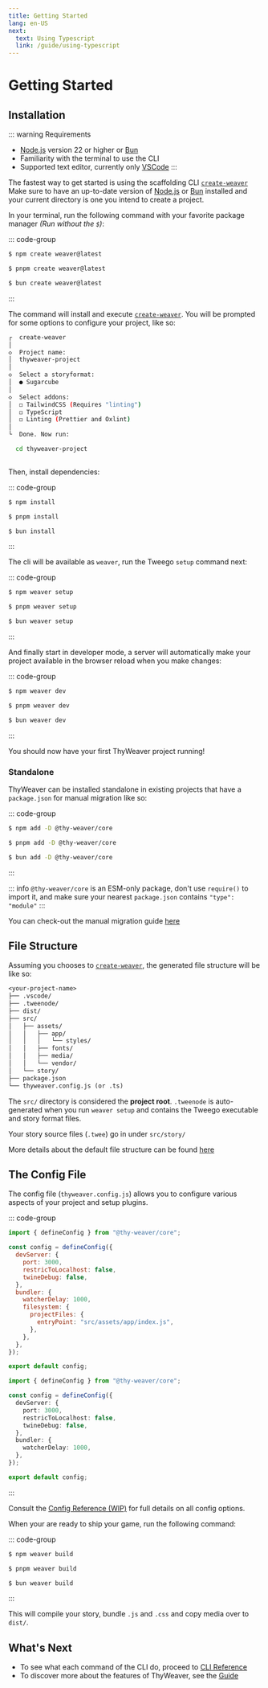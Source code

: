 ```yaml
---
title: Getting Started
lang: en-US
next:
  text: Using Typescript
  link: /guide/using-typescript
---
```


# Getting Started

## Installation
::: warning Requirements 
- [Node.js](https://nodejs.org/) version 22 or higher or [Bun](https://bun.sh/)
- Familiarity with the terminal to use the CLI
- Supported text editor, currently only [VSCode](https://code.visualstudio.com/)
:::

The fastest way to get started is using the scaffolding CLI [`create-weaver`](https://github.com/greatsquare0/thy-weaver/tree/main/packages/create-weaver)
Make sure to have an up-to-date version of [Node.js](https://nodejs.org/) or [Bun](https://bun.sh/) installed and your current directory is one you intend to create a project.

In your terminal, run the following command with your favorite package manager _(Run without the `$`)_:

::: code-group

```sh [npm]
$ npm create weaver@latest
```
```sh [pnpm]
$ pnpm create weaver@latest
```
```sh [bun]
$ bun create weaver@latest
```

:::

The command will install and execute [`create-weaver`](https://github.com/greatsquare0/thy-weaver/tree/main/packages/create-weaver). You will be prompted for some options to configure your project, like so:

```sh
┌  create-weaver 
│
◇  Project name:
│  thyweaver-project
│
◇  Select a storyformat:
│  ● Sugarcube
│
◇  Select addons:
│  ◻ TailwindCSS (Requires "linting")
│  ◻ TypeScript
│  ◻ Linting (Prettier and Oxlint)
│
└  Done. Now run:

  cd thyweaver-project
  
```

Then, install dependencies:

::: code-group

```sh [npm]
$ npm install 
```
```sh [pnpm]
$ pnpm install
```
```sh [bun]
$ bun install
```

:::

The cli will be available as `weaver`, run the Tweego `setup` command next:

::: code-group

```sh [npm]
$ npm weaver setup
```
```sh [pnpm]
$ pnpm weaver setup
```
```sh [bun]
$ bun weaver setup
```

:::

And finally start in developer mode, a server will automatically make your project available in the browser reload when you make changes:

::: code-group

```sh [npm]
$ npm weaver dev
```
```sh [pnpm]
$ pnpm weaver dev
```
```sh [bun]
$ bun weaver dev
```

:::

You should now have your first ThyWeaver project running!

### Standalone

ThyWeaver can be installed standalone in existing projects that have a `package.json` for manual migration like so:

::: code-group

```sh [npm]
$ npm add -D @thy-weaver/core 
```
```sh [pnpm]
$ pnpm add -D @thy-weaver/core
```
```sh [bun]
$ bun add -D @thy-weaver/core
```

:::

::: info
`@thy-weaver/core` is an ESM-only package, don't use `require()` to import it, and make sure your nearest `package.json` contains `"type": "module"`
:::

You can check-out the manual migration guide [here](/guide/manual-migration) 


## File Structure

Assuming you chooses to [`create-weaver`](#installation), the generated file structure will be like so:

```txt
<your-project-name>
├── .vscode/ 
├── .tweenode/ 
├── dist/ 
├── src/ 
│   ├── assets/ 
│   │   ├── app/ 
│   │   │   └── styles/ 
│   │   ├── fonts/ 
│   │   ├── media/ 
│   │   └── vendor/ 
│   └── story/ 
├── package.json 
└── thyweaver.config.js (or .ts)
```

The `src/` directory is considered the **project root**. `.tweenode` is auto-generated when you run `weaver setup` and contains the Tweego executable and story format files.

Your story source files (`.twee`) go in under `src/story/`

More details about the default file structure can be found [here](/reference/default-file-structure)


## The Config File

The config file (`thyweaver.config.js`) allows you to configure various aspects of your project and setup plugins.


::: code-group

```js [thyweaver.config.js]
import { defineConfig } from "@thy-weaver/core";

const config = defineConfig({
  devServer: {
    port: 3000,
    restricToLocalhost: false,
    twineDebug: false,
  },
  bundler: {
    watcherDelay: 1000,
    filesystem: {
      projectFiles: {
        entryPoint: "src/assets/app/index.js",
      },
    },
  },
});

export default config;

```
```ts [thyweaver.config.ts]
import { defineConfig } from "@thy-weaver/core";

const config = defineConfig({
  devServer: {
    port: 3000,
    restricToLocalhost: false,
    twineDebug: false,
  },
  bundler: {
    watcherDelay: 1000,
  },
});

export default config;
```
:::

Consult the [Config Reference (WIP)](/reference/config-file) for full details on all config options.

When your are ready to ship your game, run the following command:

::: code-group

```sh [npm]
$ npm weaver build 
```
```sh [pnpm]
$ pnpm weaver build
```
```sh [bun]
$ bun weaver build
```

:::

This will compile your story, bundle `.js` and `.css` and copy media over to `dist/`.

## What's Next

- To see what each command of the CLI do, proceed to [CLI Reference](/reference/cli)
- To discover more about the features of ThyWeaver, see the [Guide](/guide/using-typescript)

